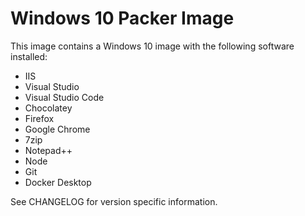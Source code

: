# Windows 10 Packer Image

This image contains a Windows 10 image with the following software installed:

- IIS
- Visual Studio
- Visual Studio Code
- Chocolatey
- Firefox
- Google Chrome
- 7zip
- Notepad++
- Node
- Git
- Docker Desktop

See CHANGELOG for version specific information.
